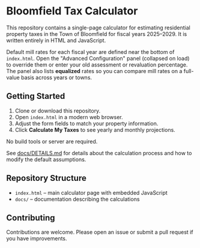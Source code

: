# Bloomfield Tax Calculator

This repository contains a single-page calculator for estimating residential property taxes in the Town of Bloomfield for fiscal years 2025&ndash;2029. It is written entirely in HTML and JavaScript.

Default mill rates for each fiscal year are defined near the bottom of `index.html`. Open the "Advanced Configuration" panel (collapsed on load) to override them or enter your old assessment or revaluation percentage. The panel also lists **equalized** rates so you can compare mill rates on a full-value basis across years or towns.

## Getting Started

1. Clone or download this repository.
2. Open `index.html` in a modern web browser.
3. Adjust the form fields to match your property information.
4. Click **Calculate My Taxes** to see yearly and monthly projections.

No build tools or server are required.

See [docs/DETAILS.md](docs/DETAILS.md) for details about the calculation process and how to modify the default assumptions.

## Repository Structure

- `index.html` &ndash; main calculator page with embedded JavaScript
- `docs/` &ndash; documentation describing the calculations

## Contributing

Contributions are welcome. Please open an issue or submit a pull request if you have improvements.
